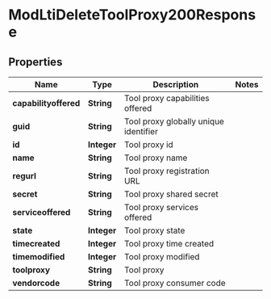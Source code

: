 

# ModLtiDeleteToolProxy200Response


## Properties

| Name | Type | Description | Notes |
|------------ | ------------- | ------------- | -------------|
|**capabilityoffered** | **String** | Tool proxy capabilities offered |  |
|**guid** | **String** | Tool proxy globally unique identifier |  |
|**id** | **Integer** | Tool proxy id |  |
|**name** | **String** | Tool proxy name |  |
|**regurl** | **String** | Tool proxy registration URL |  |
|**secret** | **String** | Tool proxy shared secret |  |
|**serviceoffered** | **String** | Tool proxy services offered |  |
|**state** | **Integer** | Tool proxy state |  |
|**timecreated** | **Integer** | Tool proxy time created |  |
|**timemodified** | **Integer** | Tool proxy modified |  |
|**toolproxy** | **String** | Tool proxy |  |
|**vendorcode** | **String** | Tool proxy consumer code |  |



